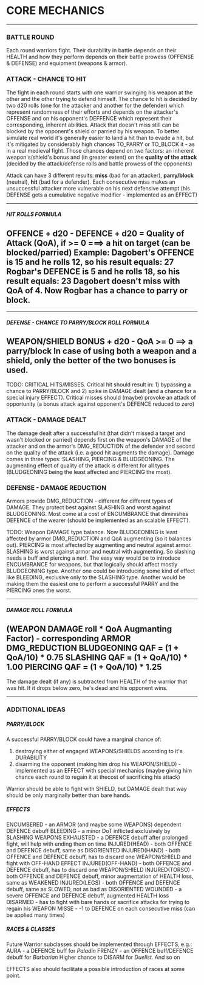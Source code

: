 # CORE MECHANICS
---
### BATTLE ROUND
Each round warriors fight. Their durability in battle depends on their HEALTH and how they perform depends on their battle prowess (OFFENSE & DEFENSE) and equipment (weapons & armor).

### ATTACK - CHANCE TO HIT
The fight in each round starts with one warrior swinging his weapon at the other and the other trying to defend himself. The chance to hit is decided by two d20 rolls (one for the attacker and another for the defender) which represent randomness of their efforts and depends on the attacker's OFFENSE and on his opponent's DEFFENCE which represent their corresponding, inherent abilities. Attack that doesn't miss still can be blocked by the opponent's shield or parried by his weapon. To better simulate real world it's generally easier to land a hit than to evade a hit, but it's mitigated by considerably high chances TO_PARRY or TO_BLOCK it - as in a real medieval fight. Those chances depend on two factors: an inherent weapon's/shield's bonus and (in greater extent) on the **quality of the attack** (decided by the attack/defense rolls and battle prowess of the opponents)

Attack can have 3 different results: **miss** (bad for an attacker), **parry/block** (neutral), **hit** (bad for a defender). Each consecutive miss makes an unsuccessful attacker more vulnerable on his next defensive attempt (his DEFENSE gets a cumulative negative modifier - implemented as an EFFECT)

---
##### HIT ROLLS FORMULA
OFFENCE + d20 - DEFENCE + d20 = Quality of Attack (QoA), if >= 0 ===> a hit on target (can be blocked/parried)
Example:
Dagobert's OFFENCE is 15 and he rolls 12, so his result equals: 27
Rogbar's DEFENCE is 5 and he rolls 18, so his result equals: 23
Dagobert doesn't miss with QoA of 4. Now Rogbar has a chance to parry or block.
---
---
##### DEFENSE - CHANCE TO PARRY/BLOCK ROLL FORMULA
WEAPON/SHIELD BONUS + d20 - QoA >= 0 ==> a parry/block
In case of using both a weapon and a shield, only the better of the two bonuses is used.
---

TODO: CRITICAL HITS/MISSES. Critical hit should result in: 1) bypassing a chance to PARRY/BLOCK and 2) spike in DAMAGE dealt (and a chance for a special injury EFFECT). Critical misses should (maybe) provoke an attack of opportunity (a bonus attack against opponent's DEFENCE reduced to zero)

### ATTACK - DAMAGE DEALT
The damage dealt after a successful hit (that didn't missed a target and wasn't blocked or parried) depends first on the weapon's DAMAGE of the attacker and on the armor's DMG_REDUCTION of the defender and second on the quality of the attack (i.e. a good hit augments the damage). Damage comes in three types: SLASHING, PIERCING & BLUDGEONING. The augmenting effect of quality of the attack is different for all types (BLUDGEONING being the least affected and PIERCING the most).

### DEFENSE - DAMAGE REDUCTION
Armors provide DMG_REDUCTION - different for different types of DAMAGE. They protect best against SLASHING and worst against BLUDGEONING. Most come at a cost of ENCUMBRANCE that diminishes DEFENCE of the wearer (should be implemented as an scalable EFFECT).

TODO: Weapon DAMAGE type balance. Now BLUDGEONING is least affected by armor DMG_REDUCTION and QoA augmenting (so it balances out). PIERCING is most affected by augmenting and neutral against armor. SLASHING is worst against armor and neutral with augmenting. So slashing needs a buff and piercing a nerf. The easy way would be to introduce ENCUMBRANCE for weapons, but that logically should affect mostly BLUDGEONING type. Another one could be introducing some kind of effect like BLEEDING, exclusive only to the SLASHING type. Another would be making them the easiest one to perform a successful PARRY and the PIERCING ones the worst.

---
##### DAMAGE ROLL FORMULA
(WEAPON DAMAGE roll * QoA Augmanting Factor) - corresponding ARMOR DMG_REDUCTION
BLUDGEONING QAF = (1 + QoA/10) * 0.75
SLASHING QAF = (1 + QoA/10) * 1.00
PIERCING QAF = (1 + QoA/10) * 1.25
---

The damage dealt (if any) is subtracted from HEALTH of the warrior that was hit. If it drops below zero, he's dead and his opponent wins.

***
### ADDITIONAL IDEAS

##### PARRY/BLOCK
A successful PARRY/BLOCK could have a marginal chance of:
1) destroying either of engaged WEAPONS/SHIELDS according to it's DURABILITY
2) disarming the opponent (making him drop his WEAPON/SHIELD) - implemented as an EFFECT with special mechanics (maybe giving him chance each round to regain it at thecost of sacrificing his attack)

Warrior should be able to fight with SHIELD, but DAMAGE dealt that way should be only marginally better than bare hands.

##### EFFECTS
ENCUMBERED - an ARMOR (and maybe some WEAPONS) dependent DEFENCE debuff
BLEEDING - a minor DoT inflicted exclusively by SLASHING WEAPONS
EXHAUSTED - a DEFENCE debuff after prolonged fight, will help with ending them on time
INJURED(HEAD) - both OFFENCE and DEFENCE debuff, same as DISORIENTED
INJURED(HAND) - both OFFENCE and DEFENCE debuff, has to discard one WEAPON/SHIELD and fight with OFF-HAND EFFECT
INJURED(OFF-HAND) - both OFFENCE and DEFENCE debuff, has to discard one WEAPON/SHIELD
INJURED(TORSO) - both OFFENCE and DEFENCE debuff, minor augmentation of HEALTH loss, same as WEAKENED
INJURED(LEGS) - both OFFENCE and DEFENCE debuff, same as SLOWED, not as bad as DISORIENTED
WOUNDED - a severe OFFENCE and DEFENCE debuff, augmented HEALTH loss
DISARMED - has to fight with bare hands or sacrifice attacks for trying to regain his WEAPON
MISSE - -1 to DEFENCE on each consecutive miss (can be applied many times)

##### RACES & CLASSES
Future Warrior subclasses should be implemented through EFFECTS, e.g.:
AURA - a DEFENCE buff for *Paladin*
FRENZY - an OFFENCE buff/DEFENCE debuff for *Barbarian*
Higher chance to DISARM for *Duelist*. And so on

EFFECTS also should facilitate a possible introduction of races at some point.
